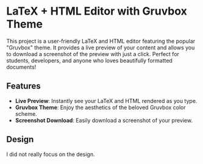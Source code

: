 # LaTeX + HTML Editor with Gruvbox Theme

This project is a user-friendly LaTeX and HTML editor featuring the popular "Gruvbox" theme. It provides a live preview of your content and allows you to download a screenshot of the preview with just a click. Perfect for students, developers, and anyone who loves beautifully formatted documents!

## Features

- **Live Preview**: Instantly see your LaTeX and HTML rendered as you type.
- **Gruvbox Theme**: Enjoy the aesthetics of the beloved Gruvbox color scheme.
- **Screenshot Download**: Easily download a screenshot of your preview.

## Design

I did not really focus on the design. 
